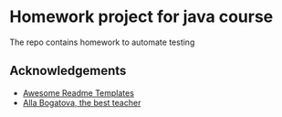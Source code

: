 
# Homework project for java course

The repo contains homework to automate testing

## Acknowledgements

 - [Awesome Readme Templates](https://awesomeopensource.com/project/elangosundar/awesome-README-templates)
 - [Alla Bogatova, the best teacher](https://github.com/AllaBogatovaQuanatori)

